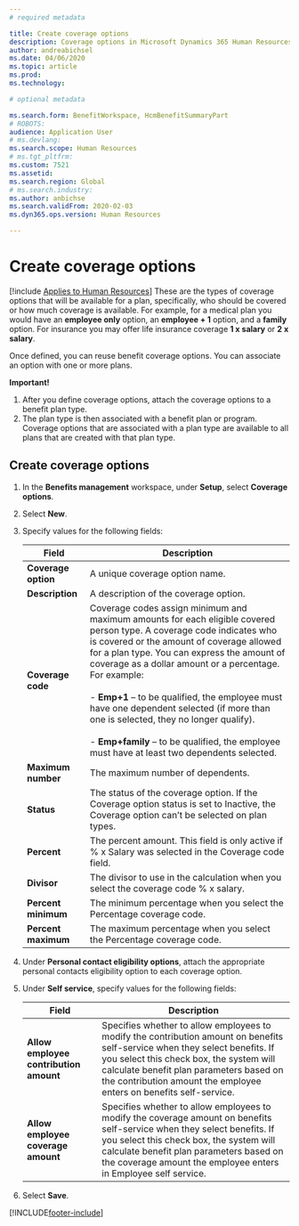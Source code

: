 ```yaml
---
# required metadata

title: Create coverage options
description: Coverage options in Microsoft Dynamics 365 Human Resources are levels of coverage for a participant's election in a benefit plan or program.
author: andreabichsel
ms.date: 04/06/2020
ms.topic: article
ms.prod: 
ms.technology: 

# optional metadata

ms.search.form: BenefitWorkspace, HcmBenefitSummaryPart
# ROBOTS: 
audience: Application User
# ms.devlang: 
ms.search.scope: Human Resources
# ms.tgt_pltfrm: 
ms.custom: 7521
ms.assetid: 
ms.search.region: Global
# ms.search.industry: 
ms.author: anbichse
ms.search.validFrom: 2020-02-03
ms.dyn365.ops.version: Human Resources

---
```


# Create coverage options

[!include [Applies to Human Resources](../includes/applies-to-hr.md)]
These are the types of coverage options that will be available for a plan, specifically, who should be covered or how much coverage is available.  For example, for a medical plan you would have an **employee only** option, an **employee + 1** option, and a **family** option.  For insurance you may offer life insurance coverage **1 x salary** or **2 x salary**.

Once defined, you can reuse benefit coverage options. You can associate an option with one or more plans.

**Important!**
1.  After you define coverage options, attach the coverage options to a benefit plan type. 
2.  The plan type is then associated with a benefit plan or program. Coverage options that are associated with a plan type are available to all plans that are created with that plan type. 


## Create coverage options
1. In the **Benefits management** workspace, under **Setup**, select **Coverage options**.

2. Select **New**.

3. Specify values for the following fields:

   | Field | Description |
   | --- | --- |
   | **Coverage option** | A unique coverage option name. |
   | **Description** | A description of the coverage option. |
   | **Coverage code** | Coverage codes assign minimum and maximum amounts for each eligible covered person type. A coverage code indicates who is covered or the amount of coverage allowed for a plan type. You can express the amount of coverage as a dollar amount or a percentage. For example:</br></br>- **Emp+1** – to be qualified, the employee must have one dependent selected (if more than one is selected, they no longer qualify).</br></br>- **Emp+family** – to be qualified, the employee must have at least two dependents selected. |
   | **Maximum number** | The maximum number of dependents. |
   | **Status** | The status of the coverage option. If the Coverage option status is set to Inactive, the Coverage option can’t be selected on plan types. |
   | **Percent** | The percent amount. This field is only active if % x Salary was selected in the Coverage code field. |
   | **Divisor** | The divisor to use in the calculation when you select the coverage code % x salary. |
   | **Percent minimum** | The minimum percentage when you select the Percentage coverage code. |
   | **Percent maximum** | The maximum percentage when you select the Percentage coverage code. |

4. Under **Personal contact eligibility options**, attach the appropriate personal contacts eligibility option to each coverage option.

5. Under **Self service**, specify values for the following fields:

   | Field | Description |
   | --- | --- |
   | **Allow employee contribution amount** | Specifies whether to allow employees to modify the contribution amount on benefits self-service when they select benefits. If you select this check box, the system will calculate benefit plan parameters based on the contribution amount the employee enters on benefits self-service. |
   | **Allow employee coverage amount** | Specifies whether to allow employees to modify the coverage amount on benefits self-service when they select benefits. If you select this check box, the system will calculate benefit plan parameters based on the coverage amount the employee enters in Employee self service. |

6. Select **Save**. 


[!INCLUDE[footer-include](../includes/footer-banner.md)]
